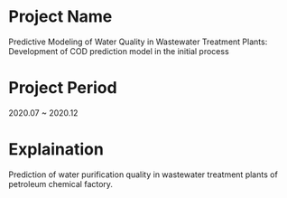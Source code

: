 # Project Name 
Predictive Modeling of Water Quality in Wastewater Treatment Plants: Development of COD prediction model in the initial process

# Project Period
2020.07 ~ 2020.12

# Explaination
Prediction of water purification quality in wastewater treatment plants of petroleum chemical factory.

